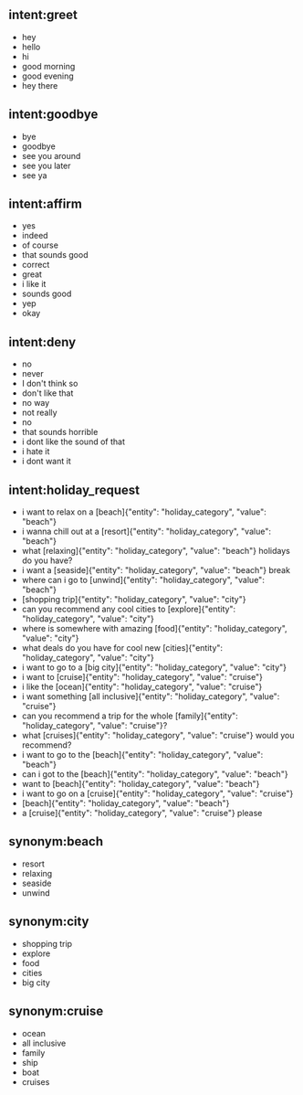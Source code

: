 ## intent:greet
- hey
- hello
- hi
- good morning
- good evening
- hey there

## intent:goodbye
- bye
- goodbye
- see you around
- see you later
- see ya

## intent:affirm
- yes
- indeed
- of course
- that sounds good
- correct
- great
- i like it
- sounds good
- yep
- okay

## intent:deny
- no
- never
- I don't think so
- don't like that
- no way
- not really
- no
- that sounds horrible
- i dont like the sound of that
- i hate it
- i dont want it

## intent:holiday_request
- i want to relax on a [beach]{"entity": "holiday_category", "value": "beach"}
- i wanna chill out at a [resort]{"entity": "holiday_category", "value": "beach"}
- what [relaxing]{"entity": "holiday_category", "value": "beach"} holidays do you have?
- i want a [seaside]{"entity": "holiday_category", "value": "beach"} break
- where can i go to [unwind]{"entity": "holiday_category", "value": "beach"}
- [shopping trip]{"entity": "holiday_category", "value": "city"}
- can you recommend any cool cities to [explore]{"entity": "holiday_category", "value": "city"}
- where is somewhere with amazing [food]{"entity": "holiday_category", "value": "city"}
- what deals do you have for cool new [cities]{"entity": "holiday_category", "value": "city"}
- i want to go to a [big city]{"entity": "holiday_category", "value": "city"}
- i want to [cruise]{"entity": "holiday_category", "value": "cruise"}
- i like the [ocean]{"entity": "holiday_category", "value": "cruise"}
- i want something [all inclusive]{"entity": "holiday_category", "value": "cruise"}
- can you recommend a trip for the whole [family]{"entity": "holiday_category", "value": "cruise"}?
- what [cruises]{"entity": "holiday_category", "value": "cruise"} would you recommend?
- i want to go to the [beach]{"entity": "holiday_category", "value": "beach"}
- can i got to the [beach]{"entity": "holiday_category", "value": "beach"}
- want to [beach]{"entity": "holiday_category", "value": "beach"}
- i want to go on a [cruise]{"entity": "holiday_category", "value": "cruise"}
- [beach]{"entity": "holiday_category", "value": "beach"}
- a [cruise]{"entity": "holiday_category", "value": "cruise"} please

## synonym:beach
- resort
- relaxing
- seaside
- unwind

## synonym:city
- shopping trip
- explore
- food
- cities
- big city

## synonym:cruise
- ocean
- all inclusive
- family
- ship
- boat
- cruises